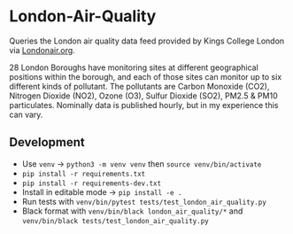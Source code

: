 # London-Air-Quality
Queries the London air quality data feed provided by Kings College London via [Londonair.org](https://www.londonair.org.uk/LondonAir/Default.aspx). 

28 London Boroughs have monitoring sites at different geographical positions within the borough, and each of those sites can monitor up to six different kinds of pollutant. The pollutants are Carbon Monoxide (CO2), Nitrogen Dioxide (NO2), Ozone (O3), Sulfur Dioxide (SO2), PM2.5 & PM10 particulates. Nominally data is published hourly, but in my experience this can vary. 

## Development
* Use `venv` -> `python3 -m venv venv` then `source venv/bin/activate`
* `pip install -r requirements.txt`
* `pip install -r requirements-dev.txt`
* Install in editable mode -> `pip install -e .`
* Run tests with `venv/bin/pytest tests/test_london_air_quality.py`
* Black format with `venv/bin/black london_air_quality/*` and `venv/bin/black tests/test_london_air_quality.py`
